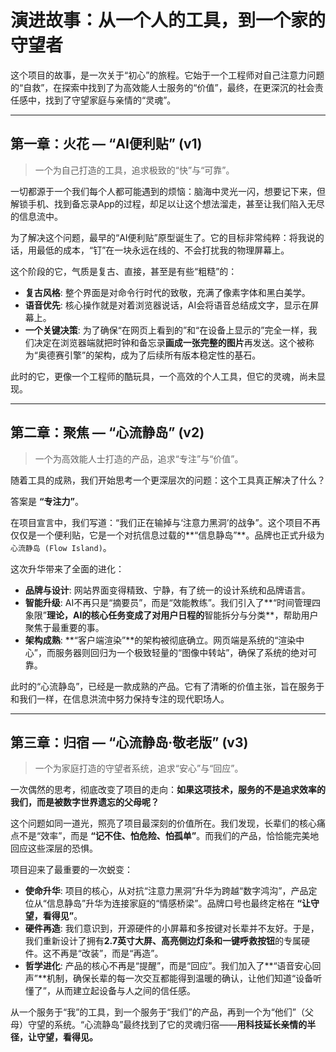 
# 演进故事：从一个人的工具，到一个家的守望者

这个项目的故事，是一次关于“初心”的旅程。它始于一个工程师对自己注意力问题的“自救”，在探索中找到了为高效能人士服务的“价值”，最终，在更深沉的社会责任感中，找到了守望家庭与亲情的“灵魂”。

---

## **第一章：火花 — “AI便利贴” (v1)**

> 一个为自己打造的工具，追求极致的“快”与“可靠”。

一切都源于一个我们每个人都可能遇到的烦恼：脑海中灵光一闪，想要记下来，但解锁手机、找到备忘录App的过程，却足以让这个想法溜走，甚至让我们陷入无尽的信息流中。

为了解决这个问题，最早的“AI便利贴”原型诞生了。它的目标非常纯粹：将我说的话，用最低的成本，“钉”在一块永远在线的、不会打扰我的物理屏幕上。

这个阶段的它，气质是复古、直接，甚至是有些“粗糙”的：

*   **复古风格**: 整个界面是对命令行时代的致敬，充满了像素字体和黑白美学。
*   **语音优先**: 核心操作就是对着浏览器说话，AI会将语音总结成文字，显示在屏幕上。
*   **一个关键决策**: 为了确保“在网页上看到的”和“在设备上显示的”完全一样，我们决定在浏览器端就把时钟和备忘录**画成一张完整的图片**再发送。这个被称为“奥德赛引擎”的架构，成为了后续所有版本稳定性的基石。

此时的它，更像一个工程师的酷玩具，一个高效的个人工具，但它的灵魂，尚未显现。

---

## **第二章：聚焦 — “心流静岛” (v2)**

> 一个为高效能人士打造的产品，追求“专注”与“价值”。

随着工具的成熟，我们开始思考一个更深层次的问题：这个工具真正解决了什么？

答案是 **“专注力”**。

在项目宣言中，我们写道：“我们正在输掉与‘注意力黑洞’的战争”。这个项目不再仅仅是一个便利贴，它是一个对抗信息过载的**“信息静岛”**。品牌也正式升级为`心流静岛 (Flow Island)`。

这次升华带来了全面的进化：

*   **品牌与设计**: 网站界面变得精致、宁静，有了统一的设计系统和品牌语言。
*   **智能升级**: AI不再只是“摘要员”，而是“效能教练”。我们引入了**“时间管理四象限”**理论，AI的核心任务变成了对用户日程的**智能拆分与分类**，帮助用户聚焦于最重要的事。
*   **架构成熟**: **“客户端渲染”**的架构被彻底确立。网页端是系统的“渲染中心”，而服务器则回归为一个极致轻量的“图像中转站”，确保了系统的绝对可靠。

此时的“心流静岛”，已经是一款成熟的产品。它有了清晰的价值主张，旨在服务于和我们一样，在信息洪流中努力保持专注的现代职场人。

---

## **第三章：归宿 — “心流静岛·敬老版” (v3)**

> 一个为家庭打造的守望者系统，追求“安心”与“回应”。

一次偶然的思考，彻底改变了项目的走向：**如果这项技术，服务的不是追求效率的我们，而是被数字世界遗忘的父母呢？**

这个问题如同一道光，照亮了项目最深刻的价值所在。我们发现，长辈们的核心痛点不是“效率”，而是 **“记不住、怕危险、怕孤单”**。而我们的产品，恰恰能完美地回应这些深层的恐惧。

项目迎来了最重要的一次蜕变：

*   **使命升华**: 项目的核心，从对抗“注意力黑洞”升华为跨越“数字鸿沟”，产品定位从“信息静岛”升华为连接家庭的“情感桥梁”。品牌口号也最终定格在 **“让守望，看得见”**。
*   **硬件再造**: 我们意识到，开源硬件的小屏幕和多按键对长辈并不友好。于是，我们重新设计了拥有**2.7英寸大屏、高亮侧边灯条和一键呼救按钮**的专属硬件。这不再是“改装”，而是“再造”。
*   **哲学进化**: 产品的核心不再是“提醒”，而是“回应”。我们加入了**“语音安心回声”**机制，确保长辈的每一次交互都能得到温暖的确认，让他们知道“设备听懂了”，从而建立起设备与人之间的信任感。

从一个服务于“我”的工具，到一个服务于“我们”的产品，再到一个为“他们”（父母）守望的系统。“心流静岛”最终找到了它的灵魂归宿——**用科技延长亲情的半径，让守望，看得见。**
